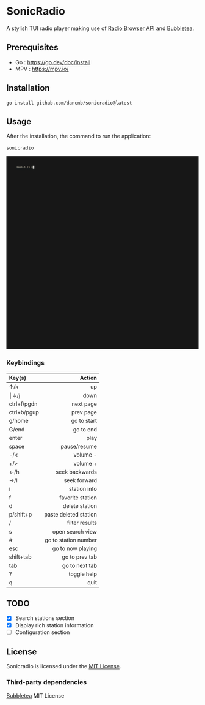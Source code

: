 # SonicRadio

A stylish TUI radio player making use of [Radio Browser API](https://www.radio-browser.info/) and [Bubbletea](https://github.com/charmbracelet/bubbletea).

## Prerequisites
* Go : https://go.dev/doc/install
* MPV  : https://mpv.io/

## Installation

    go install github.com/dancnb/sonicradio@latest

## Usage

After the installation, the command to run the application:

    sonicradio


![ Demo](demo.gif)

### Keybindings

| Key(s)          |                          Action |
|:----------------|--------------------------------:|
|↑/k              |                              up |
│↓/j              |                            down |
|ctrl+f/pgdn      |                       next page |
|ctrl+b/pgup      |                       prev page |
|g/home           |                     go to start |
|G/end            |                       go to end |
|enter            |                            play |
|space            |                    pause/resume |
|-/<              |                        volume - |
|+/>              |                        volume + |
|←/h              |                  seek backwards |
|→/l              |                    seek forward |
|i                |                    station info |
|f                |                favorite station |
|d                |                  delete station |
|p/shift+p        |           paste deleted station |
|/                |                  filter results |
|s                |                open search view |
|#                |            go to station number |
|esc              |               go to now playing |
|shift+tab        |                  go to prev tab |
|tab              |                  go to next tab |
|?                |                     toggle help |
|q                |                            quit |

## TODO

- [x] Search stations section
- [x] Display rich station information
- [ ] Configuration section

## License

Sonicradio is licensed under the [MIT License](LICENSE).

### Third-party dependencies

[Bubbletea](https://github.com/charmbracelet/bubbletea/blob/master/LICENSE) MIT License